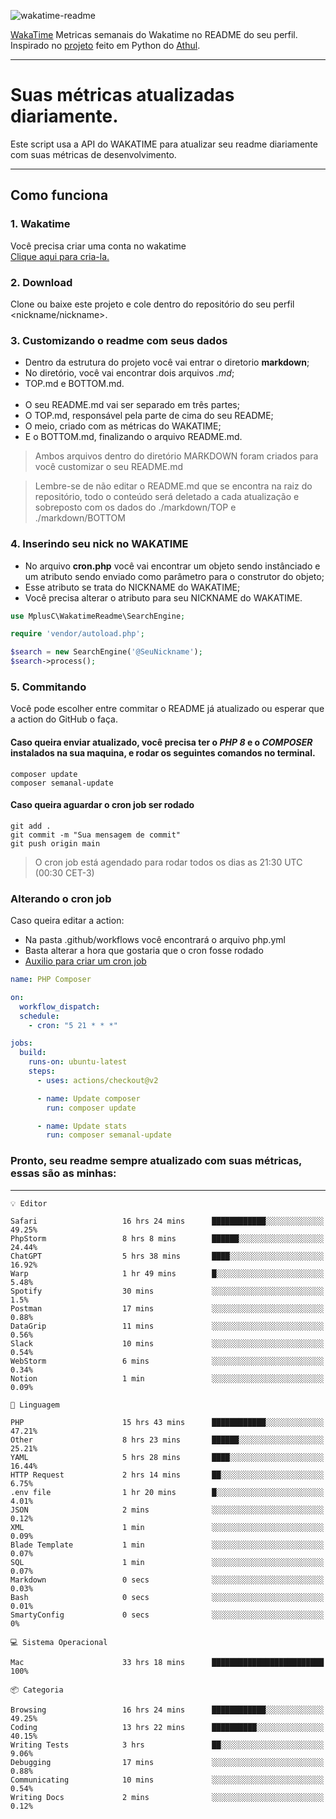 ![wakatime-readme](https://socialify.git.ci/bymatheus/wakatime-readme/image?description=1&descriptionEditable=M%C3%A9tricas%20semanais%20do%20Wakatime%20no%20seu%20README%20de%20perfil.&font=KoHo&forks=1&language=1&owner=1&pattern=Signal&stargazers=1&theme=Dark)

[WakaTime](https://wakatime.com) Metricas semanais do Wakatime no README do seu perfil. <br>
Inspirado no [projeto](https://github.com/athul/waka-readme) feito em Python do [Athul](https://github.com/athul).
___

# Suas métricas atualizadas diariamente.
Este script usa a API do WAKATIME para atualizar seu readme diariamente com suas métricas de desenvolvimento.

___

## Como funciona

### 1. Wakatime
Você precisa criar uma conta no wakatime <br>
[Clique aqui para cria-la.](https://wakatime.com) 

### 2. Download
Clone ou baixe este projeto e cole dentro do repositório do seu perfil <nickname/nickname>.

### 3. Customizando o readme com seus dados
- Dentro da estrutura do projeto você vai entrar o diretorio **markdown**;  
- No diretório, você vai encontrar dois arquivos *.md*;
- TOP.md e BOTTOM.md.
<br><br>
- O seu README.md vai ser separado em três partes; 
- O TOP.md, responsável pela parte de cima do seu README;
- O meio, criado com as métricas do WAKATIME;
- E o BOTTOM.md, finalizando o arquivo README.md.<br>

> Ambos arquivos dentro do diretório MARKDOWN foram criados para você customizar o seu README.md

> Lembre-se de não editar o README.md que se encontra na raiz do repositório, todo o conteúdo será deletado a cada atualização e sobreposto com os dados do ./markdown/TOP e ./markdown/BOTTOM

### 4. Inserindo seu nick no WAKATIME
- No arquivo **cron.php** você vai encontrar um objeto sendo instânciado e um atributo sendo enviado como parâmetro para o construtor do objeto;
- Esse atributo se trata do NICKNAME do WAKATIME;
- Você precisa alterar o atributo para seu NICKNAME do WAKATIME.

```php
use MplusC\WakatimeReadme\SearchEngine;

require 'vendor/autoload.php';

$search = new SearchEngine('@SeuNickname');
$search->process();
```

### 5. Commitando
Você pode escolher entre commitar o README já atualizado ou esperar que a action do GitHub o faça. <br>

#### Caso queira enviar atualizado, você precisa ter o *PHP 8* e o *COMPOSER* instalados na sua maquina, e rodar os seguintes comandos no terminal.
```composer
composer update
composer semanal-update 
```

#### Caso queira aguardar o cron job ser rodado 
```git 
git add .
git commit -m "Sua mensagem de commit"
git push origin main
```

>O cron job está agendado para rodar todos os dias as 21:30 UTC (00:30 CET-3) 

### Alterando o cron job
Caso queira editar a action:

- Na pasta .github/workflows você encontrará o arquivo php.yml
- Basta alterar a hora que gostaria que o cron fosse rodado
- [Auxilio para criar um cron job](https://crontab.guru)

```yml
name: PHP Composer

on:
  workflow_dispatch:
  schedule:
    - cron: "5 21 * * *"

jobs:
  build:
    runs-on: ubuntu-latest
    steps:
      - uses: actions/checkout@v2

      - name: Update composer
        run: composer update

      - name: Update stats
        run: composer semanal-update
```

### Pronto, seu readme sempre atualizado com suas métricas, essas são as minhas:

___
```text
💡 Editor

Safari                   16 hrs 24 mins      ████████████░░░░░░░░░░░░░     49.25%
PhpStorm                 8 hrs 8 mins        ██████░░░░░░░░░░░░░░░░░░░     24.44%
ChatGPT                  5 hrs 38 mins       ████░░░░░░░░░░░░░░░░░░░░░     16.92%
Warp                     1 hr 49 mins        █░░░░░░░░░░░░░░░░░░░░░░░░      5.48%
Spotify                  30 mins             ░░░░░░░░░░░░░░░░░░░░░░░░░       1.5%
Postman                  17 mins             ░░░░░░░░░░░░░░░░░░░░░░░░░      0.88%
DataGrip                 11 mins             ░░░░░░░░░░░░░░░░░░░░░░░░░      0.56%
Slack                    10 mins             ░░░░░░░░░░░░░░░░░░░░░░░░░      0.54%
WebStorm                 6 mins              ░░░░░░░░░░░░░░░░░░░░░░░░░      0.34%
Notion                   1 min               ░░░░░░░░░░░░░░░░░░░░░░░░░      0.09%
```
```text
💬 Linguagem

PHP                      15 hrs 43 mins      ████████████░░░░░░░░░░░░░     47.21%
Other                    8 hrs 23 mins       ██████░░░░░░░░░░░░░░░░░░░     25.21%
YAML                     5 hrs 28 mins       ████░░░░░░░░░░░░░░░░░░░░░     16.44%
HTTP Request             2 hrs 14 mins       ██░░░░░░░░░░░░░░░░░░░░░░░      6.75%
.env file                1 hr 20 mins        █░░░░░░░░░░░░░░░░░░░░░░░░      4.01%
JSON                     2 mins              ░░░░░░░░░░░░░░░░░░░░░░░░░      0.12%
XML                      1 min               ░░░░░░░░░░░░░░░░░░░░░░░░░      0.09%
Blade Template           1 min               ░░░░░░░░░░░░░░░░░░░░░░░░░      0.07%
SQL                      1 min               ░░░░░░░░░░░░░░░░░░░░░░░░░      0.07%
Markdown                 0 secs              ░░░░░░░░░░░░░░░░░░░░░░░░░      0.03%
Bash                     0 secs              ░░░░░░░░░░░░░░░░░░░░░░░░░      0.01%
SmartyConfig             0 secs              ░░░░░░░░░░░░░░░░░░░░░░░░░         0%
```
```text
💻 Sistema Operacional

Mac                      33 hrs 18 mins      █████████████████████████       100%
```
```text
📦 Categoria

Browsing                 16 hrs 24 mins      ████████████░░░░░░░░░░░░░     49.25%
Coding                   13 hrs 22 mins      ██████████░░░░░░░░░░░░░░░     40.15%
Writing Tests            3 hrs               ██░░░░░░░░░░░░░░░░░░░░░░░      9.06%
Debugging                17 mins             ░░░░░░░░░░░░░░░░░░░░░░░░░      0.88%
Communicating            10 mins             ░░░░░░░░░░░░░░░░░░░░░░░░░      0.54%
Writing Docs             2 mins              ░░░░░░░░░░░░░░░░░░░░░░░░░      0.12%
```
